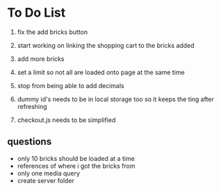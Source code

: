# To Do List

1. fix the add bricks button

2. start working on linking the shopping cart to the bricks added

3. add more bricks

4. set a limit so not all are loaded onto page at the same time

5. stop from being able to add decimals

6. dummy id's needs to be in local storage too so it keeps the ting after refreshing

7. checkout.js needs to be simplified

## questions

* only 10 bricks should be loaded at a time
* references of where i got the bricks from
* only one media query
* create server folder